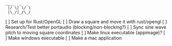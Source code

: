 ```
____  _  _
 |/ \| \/ \
 |\_/|_/\_/
```

[ ] Set up for Rust/OpenGL
[ ] Draw a square and move it with rust/opengl
[ ] Research/Test better portaudio (blocking/non-blocking?)
[ ] Sync sine wave pitch to moving square coordinates
[ ] Make linux executable (appimage)?
[ ] Make windows executable
[ ] Make a mac application
